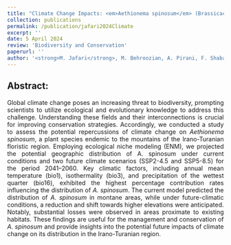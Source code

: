 ```yaml
---
title: "Climate Change Impacts: <em>Aethionema spinosum</em> (Brassicaceae) Retreating to High-Elevation Refugia"
collection: publications
permalink: /publication/jafari2024Climate
excerpt: ''
date: 5 April 2024
review: 'Biodiversity and Conservation'
paperurl: ''
author: '<strong>M. Jafari</strong>, M. Behroozian, A. Pirani, F. Shabani, K. Mummenhoff, M. A. Lysak, H. Moazzeni'
---
```


Abstract:
---------------
<div style="text-align: justify">Global climate change poses an increasing threat to biodiversity, prompting scientists to utilize ecological and evolutionary knowledge to address this challenge. Understanding these fields and their interconnections is crucial for improving conservation strategies. Accordingly, we conducted a study to assess the potential repercussions of climate change on <em>Aethionema spinosum</em>, a plant species endemic to the mountains of the Irano-Turanian floristic region. Employing ecological niche modeling (ENM), we projected the potential geographic distribution of A. spinosum under current conditions and two future climate scenarios (SSP2-4.5 and SSP5-8.5) for the period 2041–2060. Key climatic factors, including annual mean temperature (bio1), isothermality (bio3), and precipitation of the wettest quarter (bio16), exhibited the highest percentage contribution rates influencing the distribution of <em>A. spinosum</em>. The current model predicted the distribution of <em>A. spinosum</em> in montane areas, while under future-climatic conditions, a reduction and shift towards higher elevations were anticipated. Notably, substantial losses were observed in areas proximate to existing habitats. These findings are useful for the management and conservation of <em>A. spinosum</em> and provide insights into the potential future impacts of climate change on its distribution in the Irano-Turanian region.</div>
